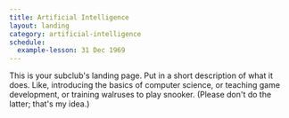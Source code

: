 ```yaml
---
title: Artificial Intelligence
layout: landing
category: artificial-intelligence
schedule:
  example-lesson: 31 Dec 1969
---
```


This is your subclub's landing page.
Put in a short description of what it does.
Like, introducing the basics of computer science, or teaching game development, or training walruses to play snooker.
(Please don't do the latter; that's my idea.)
